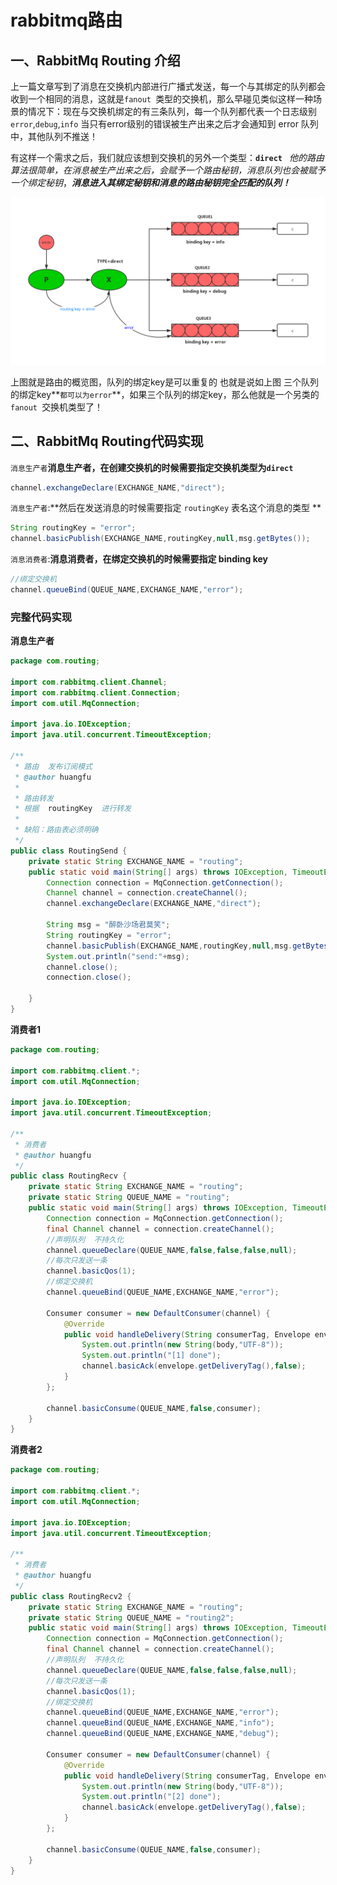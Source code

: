 # rabbitmq路由

## 一、RabbitMq Routing 介绍

上一篇文章写到了消息在交换机内部进行广播式发送，每一个与其绑定的队列都会收到一个相同的消息，这就是`fanout `类型的交换机，那么早碰见类似这样一种场景的情况下：现在与交换机绑定的有三条队列，每一个队列都代表一个日志级别  `error`,`debug`,`info`   当只有error级别的错误被生产出来之后才会通知到 error 队列中，其他队列不推送！

有这样一个需求之后，我们就应该想到交换机的另外一个类型：**`direct `** *他的路由算法很简单，在消息被生产出来之后，会赋予一个路由秘钥，消息队列也会被赋予一个绑定秘钥*，***消息进入其绑定秘钥和消息的路由秘钥完全匹配的队列！***

![](../../image/mq路由-1570606153961.png)

上图就是路由的概览图，队列的绑定key是可以重复的   也就是说如上图 三个队列的绑定key**`都可以为error`**，如果三个队列的绑定key，那么他就是一个另类的`fanout `交换机类型了！

## 二、RabbitMq Routing代码实现

`消息生产者`**消息生产者，在创建交换机的时候需要指定交换机类型为`direct`**

```java
channel.exchangeDeclare(EXCHANGE_NAME,"direct");
```

`消息生产者`:**然后在发送消息的时候需要指定 `routingKey` 表名这个消息的类型 **

```java
String routingKey = "error";
channel.basicPublish(EXCHANGE_NAME,routingKey,null,msg.getBytes());
```

`消息消费者`:**消息消费者，在绑定交换机的时候需要指定 binding key**

```java
//绑定交换机
channel.queueBind(QUEUE_NAME,EXCHANGE_NAME,"error");
```

### 完整代码实现

**消息生产者**

```java
package com.routing;

import com.rabbitmq.client.Channel;
import com.rabbitmq.client.Connection;
import com.util.MqConnection;

import java.io.IOException;
import java.util.concurrent.TimeoutException;

/**
 * 路由  发布订阅模式
 * @author huangfu
 *
 * 路由转发
 * 根据  routingKey  进行转发
 *
 * 缺陷：路由表必须明确
 */
public class RoutingSend {
    private static String EXCHANGE_NAME = "routing";
    public static void main(String[] args) throws IOException, TimeoutException {
        Connection connection = MqConnection.getConnection();
        Channel channel = connection.createChannel();
        channel.exchangeDeclare(EXCHANGE_NAME,"direct");

        String msg = "醉卧沙场君莫笑";
        String routingKey = "error";
        channel.basicPublish(EXCHANGE_NAME,routingKey,null,msg.getBytes());
        System.out.println("send:"+msg);
        channel.close();
        connection.close();

    }
}

```

**消费者1**

```java
package com.routing;

import com.rabbitmq.client.*;
import com.util.MqConnection;

import java.io.IOException;
import java.util.concurrent.TimeoutException;

/**
 * 消费者
 * @author huangfu
 */
public class RoutingRecv {
    private static String EXCHANGE_NAME = "routing";
    private static String QUEUE_NAME = "routing";
    public static void main(String[] args) throws IOException, TimeoutException {
        Connection connection = MqConnection.getConnection();
        final Channel channel = connection.createChannel();
        //声明队列  不持久化
        channel.queueDeclare(QUEUE_NAME,false,false,false,null);
        //每次只发送一条
        channel.basicQos(1);
        //绑定交换机
        channel.queueBind(QUEUE_NAME,EXCHANGE_NAME,"error");

        Consumer consumer = new DefaultConsumer(channel) {
            @Override
            public void handleDelivery(String consumerTag, Envelope envelope, AMQP.BasicProperties properties, byte[] body) throws IOException {
                System.out.println(new String(body,"UTF-8"));
                System.out.println("[1] done");
                channel.basicAck(envelope.getDeliveryTag(),false);
            }
        };

        channel.basicConsume(QUEUE_NAME,false,consumer);
    }
}

```

**消费者2**

```java
package com.routing;

import com.rabbitmq.client.*;
import com.util.MqConnection;

import java.io.IOException;
import java.util.concurrent.TimeoutException;

/**
 * 消费者
 * @author huangfu
 */
public class RoutingRecv2 {
    private static String EXCHANGE_NAME = "routing";
    private static String QUEUE_NAME = "routing2";
    public static void main(String[] args) throws IOException, TimeoutException {
        Connection connection = MqConnection.getConnection();
        final Channel channel = connection.createChannel();
        //声明队列  不持久化
        channel.queueDeclare(QUEUE_NAME,false,false,false,null);
        //每次只发送一条
        channel.basicQos(1);
        //绑定交换机
        channel.queueBind(QUEUE_NAME,EXCHANGE_NAME,"error");
        channel.queueBind(QUEUE_NAME,EXCHANGE_NAME,"info");
        channel.queueBind(QUEUE_NAME,EXCHANGE_NAME,"debug");

        Consumer consumer = new DefaultConsumer(channel) {
            @Override
            public void handleDelivery(String consumerTag, Envelope envelope, AMQP.BasicProperties properties, byte[] body) throws IOException {
                System.out.println(new String(body,"UTF-8"));
                System.out.println("[2] done");
                channel.basicAck(envelope.getDeliveryTag(),false);
            }
        };

        channel.basicConsume(QUEUE_NAME,false,consumer);
    }
}

```

